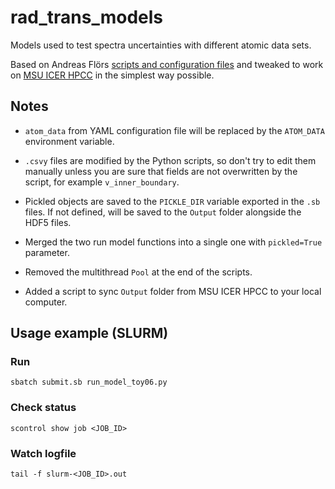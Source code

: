 # rad_trans_models

Models used to test spectra uncertainties with different atomic data sets.

Based on Andreas Flörs [scripts and configuration files](https://github.com/tardis-sn/tardis-setups/tree/master/rad_trans_models) and tweaked to work on [MSU ICER HPCC](https://wiki.hpcc.msu.edu/) in the simplest way possible.


## Notes

- `atom_data` from YAML configuration file will be replaced by the `ATOM_DATA` environment variable. 

- `.csvy` files are modified by the Python scripts, so don't try to edit them manually unless you are sure that fields are not overwritten by the script, for example `v_inner_boundary`.

- Pickled objects are saved to the `PICKLE_DIR` variable exported in the `.sb` files. If not defined, will be saved to the `Output` folder alongside the HDF5 files.

- Merged the two run model functions into a single one with `pickled=True` parameter.

- Removed the multithread `Pool` at the end of the scripts.

- Added a script to sync `Output` folder from MSU ICER HPCC to your local computer.

## Usage example (SLURM)

### Run

```
sbatch submit.sb run_model_toy06.py
```

### Check status

```
scontrol show job <JOB_ID>
```

### Watch logfile

```
tail -f slurm-<JOB_ID>.out
```